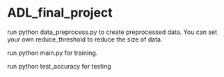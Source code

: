 # ADL_final_project

run python data_preprocess.py to create preprocessed data. You can set your own reduce_threshold to reduce the size of data.

run python main.py for training.

run python test_accuracy for testing